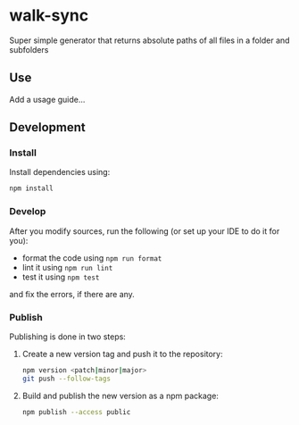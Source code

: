 # walk-sync

Super simple generator that returns absolute paths of all files in a folder and subfolders

## Use

Add a usage guide...

## Development

### Install

Install dependencies using:

```sh
npm install
```

### Develop

After you modify sources, run the following (or set up your IDE to do it for you):

- format the code using `npm run format`
- lint it using `npm run lint`
- test it using `npm test`

and fix the errors, if there are any.

### Publish

Publishing is done in two steps:

1. Create a new version tag and push it to the repository:
    ```sh
    npm version <patch|minor|major>
    git push --follow-tags
    ```
1. Build and publish the new version as a npm package:
    ```sh
    npm publish --access public
    ``` 
